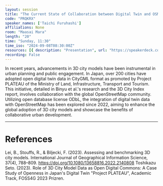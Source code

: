 ```yaml
---
layout: session
title: "The Current State of Collaboration between Digital Twin and OSM"
code: "PRQKRX"
speaker_names: ['Taichi Furuhashi']
affiliations: None
room: "Maasai Mara"
length: "20"
time: "Sunday, 11:30"
time_iso: "2024-09-08T08:30:00Z"
resources: [{ description: "Presentation", url: "https://speakerdeck.com/fullfull/the-current-state-of-collaboration-between-digital-twin-and-osm" }]
recording: False
---
```


In recent years, advancements in 3D city models have been instrumental in urban planning and public engagement. In Japan, over 200 cities have adopted open digital twin data in CityGML format as promoted by Project PLATEAU of the Ministry of Land, Infrastructure, Transport and Tourism. This initiative, detailed in Binyu et al.'s research and the 3D City Index report, involves collaboration with the global OpenStreetMap community. Utilizing open database license ODbL, the integration of digital twin data with OpenStreetMap has been explored since 2022, aiming to enhance the global adoption of 3D city models and showcase the benefits of collaborative urban development.

<hr>

# References
Lei, B., Stouffs, R., &amp; Biljecki, F. (2023). Assessing and benchmarking 3D city models. International Journal of Geographical Information Science, 37(4), 788–809. https://doi.org/10.1080/13658816.2022.2140808
Toshikazu Seto. (2023). Role of 3D City Model Data as Open Digital Commons: A Case Study of Openness in Japan's Digital Twin &#34;Project PLATEAU&#34;, Academic Track, FOSS4G 2023 Prizren.

